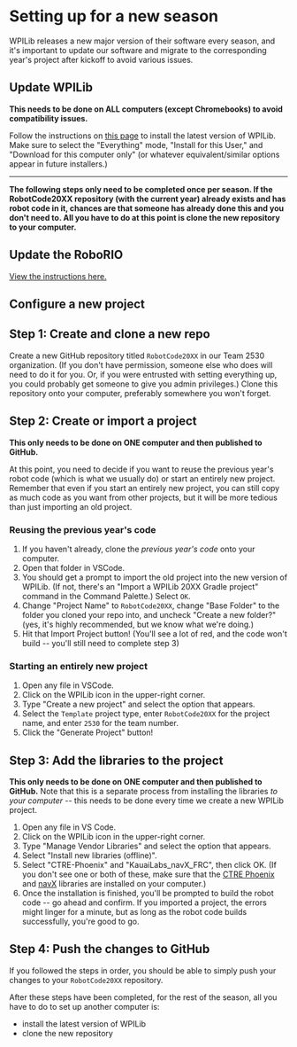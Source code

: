 # Setting up for a new season

WPILib releases a new major version of their software every season, and it's important to update our software and migrate to the corresponding year's project after kickoff to avoid various issues.

## Update WPILib
**This needs to be done on ALL computers (except Chromebooks) to avoid compatibility issues.**

Follow the instructions on [this page](https://docs.wpilib.org/en/stable/docs/zero-to-robot/step-2/wpilib-setup.html) to install the latest version of WPILib. Make sure to select the "Everything" mode, "Install for this User," and "Download for this computer only" (or whatever equivalent/similar options appear in future installers.)

***

**The following steps only need to be completed once per season. If the RobotCode20XX repository (with the current year) already exists and has robot code in it, chances are that someone has already done this and you don't need to. All you have to do at this point is clone the new repository to your computer.**

## Update the RoboRIO
[View the instructions here.](/programming/Updating-the-RoboRIO/)

## Configure a new project

## Step 1: Create and clone a new repo
Create a new GitHub repository titled `RobotCode20XX` in our Team 2530 organization. (If you don't have permission, someone else who does will need to do it for you. Or, if you were entrusted with setting everything up, you could probably get someone to give you admin privileges.) Clone this repository onto your computer, preferably somewhere you won't forget.

## Step 2: Create or import a project
**This only needs to be done on ONE computer and then published to GitHub.**

At this point, you need to decide if you want to reuse the previous year's robot code (which is what we usually do) or start an entirely new project. Remember that even if you start an entirely new project, you can still copy as much code as you want from other projects, but it will be more tedious than just importing an old project.
### Reusing the previous year's code
1. If you haven't already, clone the _previous year's code_ onto your computer.
2. Open that folder in VSCode.
3. You should get a prompt to import the old project into the new version of WPILib. (If not, there's an "Import a WPILib 20XX Gradle project" command in the Command Palette.) Select `OK`.
4. Change "Project Name" to `RobotCode20XX`, change "Base Folder" to the folder you cloned your repo into, and uncheck "Create a new folder?" (yes, it's highly recommended, but we know what we're doing.)
5. Hit that Import Project button! (You'll see a lot of red, and the code won't build -- you'll still need to complete step 3)
### Starting an entirely new project
1. Open any file in VSCode.
2. Click on the WPILib icon in the upper-right corner.
3. Type "Create a new project" and select the option that appears.
4. Select the `Template` project type, enter `RobotCode20XX` for the project name, and enter `2530` for the team number.
5. Click the "Generate Project" button!

## Step 3: Add the libraries to the project
**This only needs to be done on ONE computer and then published to GitHub.** Note that this is a separate process from installing the libraries *to your computer* -- this needs to be done every time we create a new WPILib project.

1. Open any file in VS Code.
2. Click on the WPILib icon in the upper-right corner.
3. Type "Manage Vendor Libraries" and select the option that appears.
4. Select "Install new libraries (offline)".
5. Select "CTRE-Phoenix" and "KauaiLabs_navX_FRC", then click OK. (If you don't see one or both of these, make sure that the [CTRE Phoenix](./Setting-up-the-CTRE-Phoenix-library) and [navX](./Setting-up-the-navX-library) libraries are installed on your computer.)
6. Once the installation is finished, you'll be prompted to build the robot code -- go ahead and confirm. If you imported a project, the errors might linger for a minute, but as long as the robot code builds successfully, you're good to go.

## Step 4: Push the changes to GitHub
If you followed the steps in order, you should be able to simply push your changes to your `RobotCode20XX` repository.

After these steps have been completed, for the rest of the season, all you have to do to set up another computer is:
- install the latest version of WPILib
- clone the new repository
